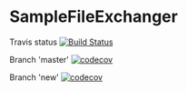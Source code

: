# SampleFileExchanger
Travis status 
[![Build Status](https://travis-ci.com/Uladzislau-Hrytsau/SampleFileExchanger.svg?branch=master)](https://travis-ci.com/Uladzislau-Hrytsau/SampleFileExchanger)

Branch 'master'
[![codecov](https://codecov.io/gh/Uladzislau-Hrytsau/SampleFileExchanger/branch/master/graph/badge.svg)](https://codecov.io/gh/Uladzislau-Hrytsau/SampleFileExchanger)

Branch 'new'
[![codecov](https://codecov.io/gh/Uladzislau-Hrytsau/SampleFileExchanger/branch/new/graph/badge.svg)](https://codecov.io/gh/Uladzislau-Hrytsau/SampleFileExchanger)